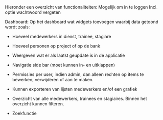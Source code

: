 Hieronder een overzicht van functionaliteiten:
Mogelijk om in te loggen
Incl. optie wachtwoord vergeten

Dashboard:
Op het dashboard wat widgets toevoegen waarbij data getoond wordt zoals:
- Hoeveel medewerkers in dienst, trainee, stagiare
- Hoeveel personen op project of op de bank
- Weergeven wat er als laatst geupdate is in de applicatie

- Navigatie side bar (moet kunnen in- en uitklappen)

- Permissies per user, indien admin, dan alleen rechten op items te bewerken, verwijderen of aan te maken.

- Kunnen exporteren van lijsten medewerkers en/of een grafiek

- Overzicht van alle medewerkers, trainees en stagiaires. Binnen het overzicht kunnen filteren.

- Zoekfunctie